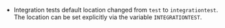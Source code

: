 * Integration tests default location changed from `test` to `integrationtest`.
  The location can be set explicitly via the variable `INTEGRATIONTEST`.
